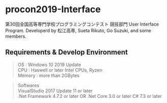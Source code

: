 # procon2019-Interface
第30回全国高等専門学校プログラミングコンテスト 競技部門 User Interface Program. Developerd by 松江高専, Sueta Rikuto, Go Suzuki, and some members. 

## Requirements & Develop Environment

> OS : Windows 10 2019 Update  
> CPU : Haswell or later Intel CPUs, Ryzen  
> Memory : more than 2GBytes  
  
> Softwares  
> VisualStudio 2017 Update 11 or later  
> .Net Framework 4.7.2 or later OR .Net Core 3.0 or later
> C# 7.3 or later  